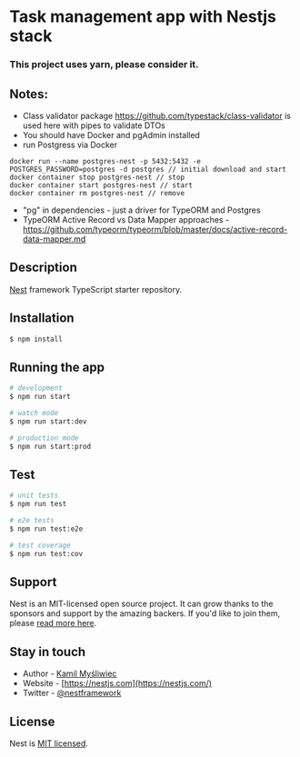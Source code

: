 # Task management app with Nestjs stack 

### This project uses yarn, please consider it.

## Notes: 
- Class validator package https://github.com/typestack/class-validator is used here with pipes to validate DTOs
- You should have Docker and pgAdmin installed 
- run Postgress via Docker 
```
docker run --name postgres-nest -p 5432:5432 -e POSTGRES_PASSWORD=postgres -d postgres // initial download and start
docker container stop postgres-nest // stop
docker container start postgres-nest // start
docker container rm postgres-nest // remove
```
- "pg" in dependencies - just a driver for TypeORM and Postgres
- TypeORM Active Record vs Data Mapper approaches - https://github.com/typeorm/typeorm/blob/master/docs/active-record-data-mapper.md

## Description

[Nest](https://github.com/nestjs/nest) framework TypeScript starter repository.

## Installation

```bash
$ npm install
```

## Running the app

```bash
# development
$ npm run start

# watch mode
$ npm run start:dev

# production mode
$ npm run start:prod
```

## Test

```bash
# unit tests
$ npm run test

# e2e tests
$ npm run test:e2e

# test coverage
$ npm run test:cov
```

## Support

Nest is an MIT-licensed open source project. It can grow thanks to the sponsors and support by the amazing backers. If you'd like to join them, please [read more here](https://docs.nestjs.com/support).

## Stay in touch

- Author - [Kamil Myśliwiec](https://kamilmysliwiec.com)
- Website - [https://nestjs.com](https://nestjs.com/)
- Twitter - [@nestframework](https://twitter.com/nestframework)

## License

Nest is [MIT licensed](LICENSE).
